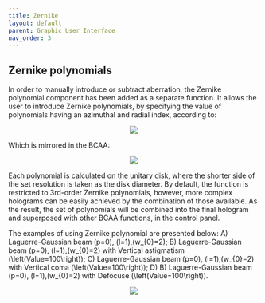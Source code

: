 ```yaml
---
title: Zernike
layout: default
parent: Graphic User Interface
nav_order: 3
---
```

## [](#header-2)Zernike polynomials

In order to manually introduce or subtract aberration, the Zernike polynomial component has been added as a separate function. 
It allows the user to introduce Zernike polynomials, by specifying the value of polynomials having an azimuthal and radial index, 
according to:
<p align="center">
  <img src="/BCAA_tutorial/assets/images/Zernike_definition.png">
</p>

Which is mirrored in the BCAA:
<p align="center">
  <img src="/BCAA_tutorial/assets/images/Zernike_panel.png">
</p>

Each polynomial is calculated on the unitary disk, where the shorter side of the set resolution is taken as the disk diameter. 
By default, the function is restricted to 3rd-order Zernike polynomials, however,
 more complex holograms can be easily achieved by the combination of those available.
As the result, the set of polynomials will be combined into the final hologram and superposed with other BCAA functions, in the control panel.  

The examples of using Zernike polynomial are presented below: A) Laguerre-Gaussian beam \(p=0\), \(l=1\),\(w_{0}=2\); B) Laguerre-Gaussian beam \(p=0\), \(l=1\),\(w_{0}=2\) with Vertical astigmatism \(\left(Value=100\right)\); C) Laguerre-Gaussian beam \(p=0\), \(l=1\),\(w_{0}=2\) with Vertical coma \(\left(Value=100\right)\); D) B) Laguerre-Gaussian beam \(p=0\), \(l=1\),\(w_{0}=2\) with Defocuse \(\left(Value=100\right)\).
<p align="center">
  <img src="/BCAA_tutorial/assets/images/Zernike_example.png">
</p>
